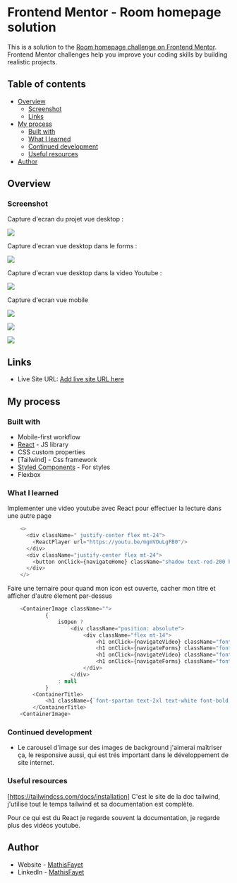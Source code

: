 # Frontend Mentor - Room homepage solution

This is a solution to the [Room homepage challenge on Frontend Mentor](https://www.frontendmentor.io/challenges/room-homepage-BtdBY_ENq). Frontend Mentor challenges help you improve your coding skills by building realistic projects. 

## Table of contents

- [Overview](#overview)
  - [Screenshot](#screenshot)
  - [Links](#links)
- [My process](#my-process)
  - [Built with](#built-with)
  - [What I learned](#what-i-learned)
  - [Continued development](#continued-development)
  - [Useful resources](#useful-resources)
- [Author](#author)

## Overview

### Screenshot

Capture d'ecran du projet vue desktop :

![](./captureEcran/desktopScreen.png)

Capture d'ecran vue desktop dans le forms :

![](./captureEcran/desktopForms.png)

Capture d'ecran vue desktop dans la video Youtube :

![](./captureEcran/desktopVideo.png)

Capture d'ecran vue mobile 

![](./captureEcran/mobileScreen1.png)

![](./captureEcran/mobileScreen2.png)

![](./captureEcran/mobileScreen3.png)

## Links

- Live Site URL: [Add live site URL here](https://github.com/MathisFayet/MathisFayet.github.io)

## My process

### Built with

- Mobile-first workflow
- [React](https://reactjs.org/) - JS library
- CSS custom properties
- [Tailwind] - Css framework 
- [Styled Components](https://styled-components.com/) - For styles
- Flexbox

### What I learned

Implementer une video youtube avec React pour effectuer la lecture dans une autre page

```js
    <>
      <div className=" justify-center flex mt-24">
        <ReactPlayer url="https://youtu.be/mgmVOuLgFB0"/>
      </div>
      <div className="justify-center flex mt-24">
        <button onClick={navigateHome} className="shadow text-red-200 hover:text-red-300 font-bold py-2 px-4 rounded" type="button">Go back</button>
      </div>
    </>
```

Faire une ternaire pour quand mon icon est ouverte, cacher mon titre et afficher d'autre élement par-dessus

```js
    <ContainerImage className="">
            {
                isOpen ?
                    <div className="position: absolute">
                        <div className="flex mt-14">
                            <h1 onClick={navigateVideo} className="font-spartan cursor-default	hover:text-yellow-400 font-bold text-white text-xs mr-3 ml-24">home</h1>
                            <h1 onClick={navigateForms} className="font-spartan cursor-default	hover:text-green-400 font-bold text-white text-xs mr-3">shop</h1>
                            <h1 onClick={navigateVideo} className="font-spartan cursor-default	hover:text-red-400 font-bold text-white text-xs mr-3">about</h1>
                            <h1 onClick={navigateForms} className="font-spartan cursor-default	hover:text-blue-400 font-bold text-white text-xs">contact</h1>
                        </div>
                    </div>
                : null
            } 
        <ContainerTitle>
            <h1 className={`font-spartan text-2xl text-white font-bold mt-3 ml-28 ${isOpen ? 'hidden' : ''}`}>room</h1>
        </ContainerTitle>
    <ContainerImage>
```

### Continued development

- Le carousel d'image sur des images de background j'aimerai maîtriser ça, le responsive aussi, qui est trés important dans le développement de site internet.

### Useful resources

[https://tailwindcss.com/docs/installation] C'est le site de la doc tailwind, j'utilise tout le temps tailwind et sa documentation est complète.

Pour ce qui est du React je regarde souvent la documentation, je regarde plus des vidéos youtube.

## Author

- Website - [MathisFayet](https://www.your-site.com)
- LinkedIn - [MathisFayet](https://www.linkedin.com/in/mathis-fayet-6696881a0/)
